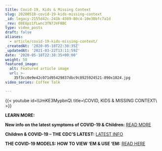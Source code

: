 ```yaml
---
title: Covid-19, Kids & Missing Context
slug: 20200518-covid-19-kids-missing-context
_id: legacy-2155d42c-241b-4389-80c4-10e30bfc7a1d
_rev: O8E8pz1fLwnc3fN7JVF8BC
type: video_posts
draft: false
aliases:
  - article/covid-19-kids-missing-context/
_createdAt: '2020-05-18T22:38:35Z'
_updatedAt: '2021-03-22T13:11:59Z'
date: '2020-05-18T22:38:35+00:00'
weight: 50
featured_image:
  alt: Featured article image
  url: >-
    35f3cc0e9e42c071d95429837dbc9c8925924521-890x1024.jpg
video_series: Coffee Talk

---
```

{{< youtube id=\UmKE3MypbnQ\ title=\COVID, KIDS & MISSING CONTEXT\ >}}

**LEARN MORE:**

**New info on the latest symptoms of COVID-19 & Children:** [READ MORE](https://smarthernews.com/new-question-about-covid-19-in-children/)

**Children & COVID-19 – THE CDC’S LATEST:** [LATEST INFO](https://smarthernews.com/article/children-covid-19/)

**THE COVID-19 MODELS: HOW TO VIEW ‘EM & USE ‘EM:** [READ HERE](https://smarthernews.com/article/the-covid-19-models-how-to-view-em-use-em/)